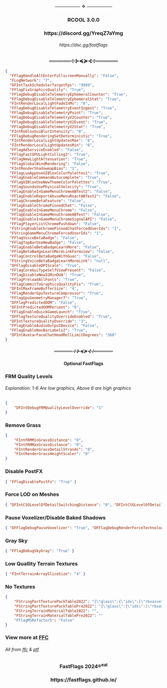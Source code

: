 <h3 align="center"> ─────── ✧ ─────── </h3>

<h3 align="center">RCOOL 3.0.0</h3>

<h3 align="center">https://discord.gg/YreqZ7aYmg</h3>

<h6 align="center">https://dsc.gg/fastflags</h6>

<h3 align="center">══════⊹⊱≼≽⊰⊹══════</h3>

```json
{
  "FFlagHandleAltEnterFullscreenManually": "False",
  "FLogNetwork": "7",
  "DFIntTaskSchedulerTargetFps": "9999",
  "FFlagFixGraphicsQuality": "True",
  "FFlagDebugDisableTelemetryEphemeralCounter": "True",
  "FFlagDebugDisableTelemetryEphemeralStat": "True",
  "FIntRenderLocalLightFadeInMs": "0",
  "FFlagDebugDisableTelemetryEventIngest": "True",
  "FFlagDebugDisableTelemetryPoint": "True",
  "FFlagDebugDisableTelemetryV2Counter": "True",
  "FFlagDebugDisableTelemetryV2Event": "True",
  "FFlagDebugDisableTelemetryV2Stat": "True",
  "FIntRobloxGuiBlurIntensity": "0",
  "FFlagDebugRenderingSetDeterministic": "True",
  "FIntRenderLocalLightUpdatesMax": "8",
  "FIntRenderLocalLightUpdatesMin": "6",
  "FFlagAdServiceEnabled": "False",
  "FFlagFastGPULightCulling3": "True",
  "FFlagNewLightAttenuation": "True",
  "FFlagGlobalWindRendering": "False",
  "FIntRenderShadowmapBias": "1",
  "FFlagLuaAppUseUIBloxColorPalettes1": "True",
  "FFlagEnableCommandAutocomplete": "True",
  "FFlagUIBloxUseNewThemeColorPalettes": "True",
  "FFlagSoundsUsePhysicalVelocity": "True",
  "FFlagEnableInGameMenuChromeABTest2": "False",
  "FFlagEnableReportAbuseMenuRoactABTest2": "False",
  "FFlagChromeBetaFeature": "False",
  "FFlagEnableChromePinnedChat": "False",
  "FFlagEnableInGameMenuChrome": "False",
  "FFlagEnableInGameMenuChromeABTest": "False",
  "FFlagEnableInGameMenuChromeSignalAPI": "False",
  "FFlagPlayerListChromePushdown": "False",
  "FStringEnableChromePinnedChatForcedUserIds": "1",
  "FStringGameMenuChromeForcedUserIds": "1",
  "FFlagVoiceBetaBadge": "False",
  "FFlagTopBarUseNewBadge": "False",
  "FFlagEnableBetaBadgeLearnMore": "False",
  "FFlagBetaBadgeLearnMoreLinkFormview": "False",
  "FFlagControlBetaBadgeWithGuac": "False",
  "FStringVoiceBetaBadgeLearnMoreLink": "null",
  "DFFlagDisableDPIScale": "True",
  "FFlagCoreGuiTypeSelfViewPresent": "False",
  "FFlagDisableNewIGMinDUA": "True",
  "FFlagPreloadAllFonts": "True",
  "FFlagCommitToGraphicsQualityFix": "True",
  "DFIntMaxFrameBufferSize": "4",
  "FFlagRenderGpuTextureCompressor": "True",
  "FFlagGpuGeometryManager7": "True",
  "DFFlagPredictedOOM": "False",
  "DFIntPredictedOOMPercent": "0",
  "FFlagEnableQuickGameLaunch": "True",
  "DFFlagTextureQualityOverrideEnabled": "True",
  "DFIntTextureQualityOverride": "3",
  "FFlagEnableAudioOutputDevice": "False",
  "FFlagEnableNavBarLabels2": "True",
  "DFIntAvatarFaceChatHeadRollLimitDegrees": "360"
}
```

<h5 align="center">══════⊹⊱≼≽⊰⊹══════</h5>

<h4 align="center">Optional FastFlags</h4>

### FRM Quality Levels
###### Explanation: 1-6 Are low graphics, Above 6 are high graphics
```json
{
	"DFIntDebugFRMQualityLevelOverride": "1"
}
```
### Remove Grass
```json
{
	"FIntFRMMinGrassDistance": "0",
	"FIntFRMMaxGrassDistance": "0",
	"FIntRenderGrassDetailStrands": "0",
	"FIntRenderGrassHeightScaler": "0"
}
```
### Disable PostFX
```json
{ "FFlagDisablePostFx": "True" }
```
### Force LOD on Meshes
```json
{ "DFIntCSGLevelOfDetailSwitchingDistance": "0", "DFIntCSGLevelOfDetailSwitchingDistanceL12": "0", "DFIntCSGLevelOfDetailSwitchingDistanceL23": "0", "DFIntCSGLevelOfDetailSwitchingDistanceL34": "0" }
```
### Pause Voxelizer/Disable Baked Shadows
```json
{ "DFFlagDebugPauseVoxelizer": "True", "DFFlagDebugRenderForceTechnologyVoxel": "True" }
```
### Gray Sky
```json
{ "FFlagDebugSkyGray": "True" }
```
### Low Quallity Terrain Textures
```json
{ "FIntTerrainArraySliceSize": "4" }
```
### No Textures
```json
{
    "FStringPartTexturePackTable2022": "{\"glass\":{\"ids\":[\"rbxassetid://9873284556\",\"rbxassetid://9438453972\"],\"color\":[254,254,254,7]}}",
    "FStringPartTexturePackTablePre2022": "{\"glass\":{\"ids\":[\"rbxassetid://7547304948\",\"rbxassetid://7546645118\"],\"color\":[254,254,254,7]}}",
    "FStringTerrainMaterialTable2022": "",
    "FStringTerrainMaterialTablePre2022": ""
    "FFlagMSRefactor5": "False"
}
```

### View more at [FFC](https://github.com/FastFlags/FastFlags-Collective)

###### All from [ffc](https://github.com/FastFlags/FastFlags-Collective) & [ptf](https://github.com/catb0x/roblox-potato-fflags)

<h3 align="center">FastFlags 2024®<sup>eal</sup></h3>

<h3 align="center">https://fastflags.github.io/</h3>

